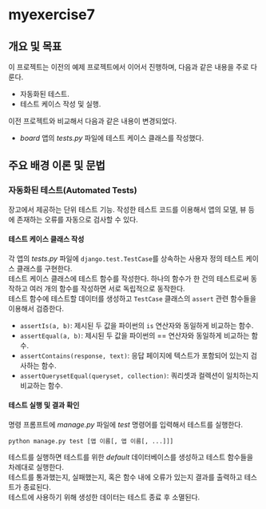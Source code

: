 # **myexercise7**

## 개요 및 목표

이 프로젝트는 이전의 예제 프로젝트에서 이어서 진행하며, 다음과 같은 내용을 주로 다룬다.

- 자동화된 테스트.
- 테스트 케이스 작성 및 실행.

이전 프로젝트와 비교해서 다음과 같은 내용이 변경되었다.

- *board* 앱의 *tests.py* 파일에 테스트 케이스 클래스를 작성했다.

## 주요 배경 이론 및 문법

### 자동화된 테스트(Automated Tests)

장고에서 제공하는 단위 테스트 기능. 작성한 테스트 코드를 이용해서 앱의 모델, 뷰 등에 존재하는 오류를 자동으로 검사할 수 있다.

#### 테스트 케이스 클래스 작성

각 앱의 *tests.py* 파일에 `django.test.TestCase`를 상속하는 사용자 정의 테스트 케이스 클래스를 구현한다.  
테스트 케이스 클래스에 테스트 함수를 작성한다. 하나의 함수가 한 건의 테스트로써 동작하고 여러 개의 함수를 작성하면 서로 독립적으로 동작한다.  
테스트 함수에 테스트할 데이터를 생성하고 `TestCase` 클래스의 `assert` 관련 함수들을 이용해서 검증한다.

- `assertIs(a, b)`: 제시된 두 값을 파이썬의 `is` 연산자와 동일하게 비교하는 함수.
- `assertEqual(a, b)`: 제시된 두 값을 파이썬의 == 연산자와 동일하게 비교하는 함수.
- `assertContains(response, text)`: 응답 페이지에 텍스트가 포함되어 있는지 검사하는 함수.
- `assertQuerysetEqual(queryset, collection)`: 쿼리셋과 컬렉션이 일치하는지 비교하는 함수.

#### 테스트 실행 및 결과 확인

명령 프롬프트에 *manage.py* 파일에 *test* 명령어를 입력해서 테스트를 실행한다.

```shell
python manage.py test [앱 이름[, 앱 이름[, ...]]]
```

테스트를 실행하면 테스트를 위한 *default* 데이터베이스를 생성하고 테스트 함수들을 차례대로 실행한다.  
테스트를 통과했는지, 실패했는지, 혹은 함수 내에 오류가 있는지 결과를 출력하고 테스트가 종료된다.  
테스트에 사용하기 위해 생성한 데이터는 테스트 종료 후 소멸된다.
